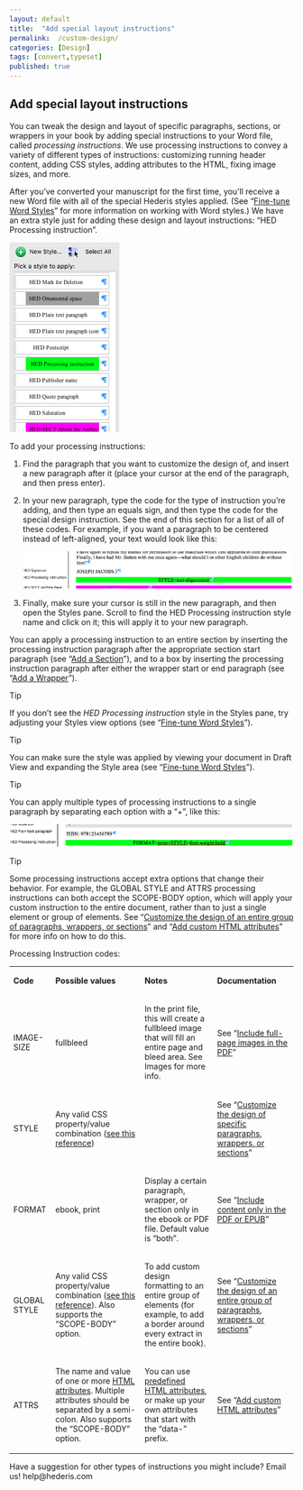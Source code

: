 ```yaml
---
layout: default
title:  "Add special layout instructions"
permalink:  /custom-design/
categories: [Design]
tags: [convert,typeset]
published: true
---
```


<section data-type="chapter" class="hsecchapter" data-hederis-type="hsecchapter" id="custom-design" data-pi-attrs="id: custom-design; data-tags: convert,typeset;" role="doc-chapter" data-tags="convert,typeset" data-author-name=" " data-book-title=" " title="Add special layout instructions"><h1 data-hederis-type="hblkchaptitle" class="hblkchaptitle" id="pkFUOuP4i">Add special layout instructions</h1><p class="hblkp" data-hederis-type="hblkp" id="pgAlZbw5p">You can tweak the design and layout of specific paragraphs, sections, or wrappers in your book by adding special instructions to your Word file, called <em class="hspanem" data-hederis-type="hspanem" id="pGYjclFwa">processing instructions</em>. We use processing instructions to convey a variety of different types of instructions: customizing running header content, adding CSS styles, adding attributes to the HTML, fixing image sizes, and more.</p><p class="hblkp" data-hederis-type="hblkp" id="pCHIiiIXo">After you&#8217;ve converted your manuscript for the first time, you&#8217;ll receive a new Word file with all of the special Hederis styles applied. (See &#8220;<a href="{% post_url 2020-08-11-13-WorkingwithMicrosoftWord %}" data-hederis-type="hspana" id="pSG9LsYVY"><span class="Hyperlink" data-hederis-type="hspnspan" id="pPCqX7evM">Fine-tune Word Styles</span></a>&#8221; for more information on working with Word styles.) We have an extra style just for adding these design and layout instructions: &#8220;HED Processing instruction&#8221;.</p><img data-hederis-type="hblkimg" class="hblkimg" id="pEprJV07x" src="/images/pi1.png" data-img-src="pi1.png"/><p class="hblkp" data-hederis-type="hblkp" id="pw3f8t71G">To add your processing instructions:</p><ol class="hwprnumlist" data-hederis-type="hwprnumlist" id="pY5NXjsSo"><li class="hblkoli" data-hederis-type="hblkoli" id="lica2Y0Hbv"><p class="hblkoli" data-hederis-type="hblklip" id="pVZXAOCcm">Find the paragraph that you want to customize the design of, and insert a new paragraph after it (place your cursor at the end of the paragraph, and then press enter).</p></li><li class="hblkoli" data-hederis-type="hblkoli" id="livFoYJqOX"><p class="hblkoli" data-hederis-type="hblklip" id="pmVRKpjaC">In your new paragraph, type the code for the type of instruction you&#8217;re adding, and then type an equals sign, and then type the code for the special design instruction. See the end of this section for a list of all of these codes. For example, if you want a paragraph to be centered instead of left-aligned, your text would look like this:</p><img data-hederis-type="hblkimg" class="hblkimg" id="pcO6wEP0d" src="/images/pi2.png" data-img-src="pi2.png"/></li><li class="hblkoli" data-hederis-type="hblkoli" id="liEp2D8Mld"><p class="hblkoli" data-hederis-type="hblklip" id="pOyPlFFc4">Finally, make sure your cursor is still in the new paragraph, and then open the Styles pane. Scroll to find the HED Processing instruction style name and click on it; this will apply it to your new paragraph.</p></li></ol><p class="hblkp" data-hederis-type="hblkp" id="pc2m6uVvg">You can apply a processing instruction to an entire section by inserting the processing instruction paragraph after the appropriate section start paragraph (see &#8220;<a href="{% post_url 2020-08-11-16-AddaSection %}" data-hederis-type="hspana" id="p8tC5El4g"><span class="Hyperlink" data-hederis-type="hspnspan" id="ps63ecpLq">Add a Section</span></a>&#8221;), and to a box by inserting the processing instruction paragraph after either the wrapper start or end paragraph (see &#8220;<a href="{% post_url 2020-08-11-15-AddaWrapper %}" data-hederis-type="hspana" id="peL91SaF2"><span class="Hyperlink" data-hederis-type="hspnspan" id="pN420X46P">Add a Wrapper</span></a>&#8221;).</p><aside class="hwprbox box" data-hederis-type="hwprbox" id="pU9MQAcF0" data-type="sidebar"><p class="hblktype" data-hederis-type="hblktype" id="pL7NW4hD4">Tip</p><p class="hblkp" data-hederis-type="hblkp" id="pyBA2cM4z">If you don&#8217;t see the <em class="hspanem" data-hederis-type="hspanem" id="pp9aLk8yq">HED Processing instruction</em> style in the Styles pane, try adjusting your Styles view options (see &#8220;<a href="{% post_url 2020-08-11-13-WorkingwithMicrosoftWord %}" data-hederis-type="hspana" id="pAoClawYX"><span class="Hyperlink" data-hederis-type="hspnspan" id="pT0jDMioN">Fine-tune Word Styles</span></a>&#8221;).</p></aside><aside class="hwprbox box" data-hederis-type="hwprbox" id="pbZCCJesg" data-type="sidebar"><p class="hblktype" data-hederis-type="hblktype" id="pzAIQZCJ2">Tip</p><p class="hblkp" data-hederis-type="hblkp" id="pCPmrInH7">You can make sure the style was applied by viewing your document in Draft View and expanding the Style area (see &#8220;<a href="{% post_url 2020-08-11-13-WorkingwithMicrosoftWord %}" data-hederis-type="hspana" id="pv8GXGtl6"><span class="Hyperlink" data-hederis-type="hspnspan" id="p2pjeBtZv">Fine-tune Word Styles</span></a>&#8221;).</p></aside><aside class="hwprbox box" data-hederis-type="hwprbox" id="pivgqY1G7" data-type="sidebar"><p class="hblktype" data-hederis-type="hblktype" id="pIuuVBJhi">Tip</p><p class="hblkp" data-hederis-type="hblkp" id="pT8QtJeNH">You can apply multiple types of processing instructions to a single paragraph by separating each option with a &#8220;+&#8221;, like this:</p><img data-hederis-type="hblkimg" class="hblkimg" id="psvzkRQB5" src="/images/pi3.png" data-img-src="pi3.png"/></aside><aside class="hwprbox box" data-hederis-type="hwprbox" id="pFGlszDYZ" data-type="sidebar"><p class="hblktype" data-hederis-type="hblktype" id="pZlsWf1xR">Tip</p><p class="hblkp" data-hederis-type="hblkp" id="pVcZlK6o7">Some processing instructions accept extra options that change their behavior. For example, the GLOBAL STYLE and ATTRS processing instructions can both accept the SCOPE-BODY option, which will apply your custom instruction to the entire document, rather than to just a single element or group of elements. See &#8220;<a href="{% post_url 2020-08-11-39-Customizethedesignofanentiregroupofparagraphswrappersorsections %}" data-hederis-type="hspana" id="p1eexA6UO"><span class="Hyperlink" data-hederis-type="hspnspan" id="p2f9ylE7Q">Customize the design of an entire group of paragraphs, wrappers, or sections</span></a>&#8221; and &#8220;<a href="{% post_url 2020-08-11-68-AddcustomHTMLattributes %}" data-hederis-type="hspana" id="ptyQwQ8Bl"><span class="Hyperlink" data-hederis-type="hspnspan" id="pY3shh7UJ">Add custom HTML attributes</span></a>&#8221; for more info on how to do this.</p></aside><p class="hblkp" data-hederis-type="hblkp" id="pjAB4UvKp">Processing Instruction codes:</p><table id="pQdFmMLG3" data-hederis-type="hwprtable" class="hwprtable"><tr data-hederis-type="hwprtr" class="hwprtr" id="pYeL3uoxE"><td data-hederis-type="hwprtd" class="hwprtd" id="piMrJaLUN"><p class="hblkp" data-hederis-type="hblkp" id="peaFaE9Xc"><strong class="hspanstrong" data-hederis-type="hspanstrong" id="pX1RF6BJl">Code</strong></p></td><td data-hederis-type="hwprtd" class="hwprtd" id="pRGK2i7xF"><p class="hblkp" data-hederis-type="hblkp" id="pfdkZpH0o"><strong class="hspanstrong" data-hederis-type="hspanstrong" id="pRxWlRj8R">Possible values</strong></p></td><td data-hederis-type="hwprtd" class="hwprtd" id="pvI6uLs9t"><p class="hblkp" data-hederis-type="hblkp" id="prK5ZjmMM"><strong class="hspanstrong" data-hederis-type="hspanstrong" id="pdUOiJs96">Notes</strong></p></td><td data-hederis-type="hwprtd" class="hwprtd" id="p5yG3QEgR"><p class="hblkp" data-hederis-type="hblkp" id="pA7z5qvWz"><strong class="hspanstrong" data-hederis-type="hspanstrong" id="pteqvADFA">Documentation</strong></p></td></tr><tr data-hederis-type="hwprtr" class="hwprtr" id="pswcW8tWW"><td data-hederis-type="hwprtd" class="hwprtd" id="p6s8bkyJx"><p class="hblkp" data-hederis-type="hblkp" id="pxXfyl3BM">IMAGE-SIZE</p></td><td data-hederis-type="hwprtd" class="hwprtd" id="pefrfEEWu"><p class="hblkp" data-hederis-type="hblkp" id="pat46950d">fullbleed</p></td><td data-hederis-type="hwprtd" class="hwprtd" id="pRuvPIHJB"><p class="hblkp" data-hederis-type="hblkp" id="pfl32fZgL">In the print file, this will create a fullbleed image that will fill an entire page and bleed area. See Images for more info.</p></td><td data-hederis-type="hwprtd" class="hwprtd" id="pSO8rWSOP"><p class="hblkp" data-hederis-type="hblkp" id="poBjUEUSx">See &#8220;<a href="{% post_url 2020-08-11-53-Includefull-pageimagesinthePDF %}" data-hederis-type="hspana" id="pxsyAVq42"><span class="Hyperlink" data-hederis-type="hspnspan" id="pdAogJAt3">Include full-page images in the PDF</span></a>&#8221;</p></td></tr><tr data-hederis-type="hwprtr" class="hwprtr" id="pdUDlA9xB"><td data-hederis-type="hwprtd" class="hwprtd" id="prz0rubTH"><p class="hblkp" data-hederis-type="hblkp" id="p1vF6tVql">STYLE</p></td><td data-hederis-type="hwprtd" class="hwprtd" id="p7A0XD0cv"><p class="hblkp" data-hederis-type="hblkp" id="pDe55kdu7">Any valid CSS property/value combination (<a href="https://developer.mozilla.org/en-US/docs/Web/CSS/Reference" data-hederis-type="hspana" id="p8uRNbieW"><span class="Hyperlink" data-hederis-type="hspnspan" id="pPGUoPxJy">see this reference</span></a>)</p></td><td data-hederis-type="hwprtd" class="hwprtd" id="p0mRQF2RN"/><td data-hederis-type="hwprtd" class="hwprtd" id="pljq9jEnP"><p class="hblkp" data-hederis-type="hblkp" id="pKHh4eOom">See &#8220;<a href="{% post_url 2020-08-11-38-Customizethedesignofspecificparagraphswrappersorsections %}" data-hederis-type="hspana" id="pHnAcYhuA"><span class="Hyperlink" data-hederis-type="hspnspan" id="pc67zJRGa">Customize the design of specific paragraphs, wrappers, or sections</span></a>&#8221;</p></td></tr><tr data-hederis-type="hwprtr" class="hwprtr" id="pjiqkfBvQ"><td data-hederis-type="hwprtd" class="hwprtd" id="pXLJrftOK"><p class="hblkp" data-hederis-type="hblkp" id="pHWbbQyYJ">FORMAT</p></td><td data-hederis-type="hwprtd" class="hwprtd" id="pPE6AwaD7"><p class="hblkp" data-hederis-type="hblkp" id="pRiHo6Ayj">ebook, print</p></td><td data-hederis-type="hwprtd" class="hwprtd" id="pSvGmgiem"><p class="hblkp" data-hederis-type="hblkp" id="p6u9LMA7I">Display a certain paragraph, wrapper, or section only in the ebook or PDF file. Default value is &#8220;both&#8221;.</p></td><td data-hederis-type="hwprtd" class="hwprtd" id="pcMwDVksB"><p class="hblkp" data-hederis-type="hblkp" id="pvAogiyY5">See &#8220;<a href="{% post_url 2020-08-11-20-IncludecontentonlyinthePDForEPUB %}" data-hederis-type="hspana" id="pv9L63AfT"><span class="Hyperlink" data-hederis-type="hspnspan" id="prZokpvcJ">Include content only in the PDF or EPUB</span></a>&#8221;</p></td></tr><tr data-hederis-type="hwprtr" class="hwprtr" id="pD7cZ65m4"><td data-hederis-type="hwprtd" class="hwprtd" id="pX9VjL5IV"><p class="hblkp" data-hederis-type="hblkp" id="pBN5v9So0">GLOBAL STYLE</p></td><td data-hederis-type="hwprtd" class="hwprtd" id="p4BMkO1vS"><p class="hblkp" data-hederis-type="hblkp" id="p1qFVI0uR">Any valid CSS property/value combination (<a href="https://developer.mozilla.org/en-US/docs/Web/CSS/Reference" data-hederis-type="hspana" id="pUKA4t5Jj"><span class="Hyperlink" data-hederis-type="hspnspan" id="pPHKRwYxV">see this reference</span></a>). Also supports the &#8220;SCOPE-BODY&#8221; option.</p></td><td data-hederis-type="hwprtd" class="hwprtd" id="pXzlqa9Ei"><p class="hblkp" data-hederis-type="hblkp" id="pfsNdG6Gh">To add custom design formatting to an entire group of elements (for example, to add a border around every extract in the entire book).</p></td><td data-hederis-type="hwprtd" class="hwprtd" id="p5HgTGTu9"><p class="hblkp" data-hederis-type="hblkp" id="pjR9bn7XZ">See &#8220;<a href="{% post_url 2020-08-11-39-Customizethedesignofanentiregroupofparagraphswrappersorsections %}" data-hederis-type="hspana" id="pz564iqaM"><span class="Hyperlink" data-hederis-type="hspnspan" id="pNr2E2xoA">Customize the design of an entire group of paragraphs, wrappers, or sections</span></a>&#8221;</p></td></tr><tr data-hederis-type="hwprtr" class="hwprtr" id="py8eXBOuw"><td data-hederis-type="hwprtd" class="hwprtd" id="pMboZkfGD"><p class="hblkp" data-hederis-type="hblkp" id="p3Q0NWDX4">ATTRS</p></td><td data-hederis-type="hwprtd" class="hwprtd" id="pHBEg8x0D"><p class="hblkp" data-hederis-type="hblkp" id="pvZzY9KWe">The name and value of one or more <a href="https://developer.mozilla.org/en-US/docs/Web/HTML/Attributes" data-hederis-type="hspana" id="pe4XcQZBx"><span class="Hyperlink" data-hederis-type="hspnspan" id="pVFLUM5II">HTML attributes</span></a>. Multiple attributes should be separated by a semi-colon. Also supports the &#8220;SCOPE-BODY&#8221; option.</p></td><td data-hederis-type="hwprtd" class="hwprtd" id="ppQIM4KJr"><p class="hblkp" data-hederis-type="hblkp" id="pwB2EQu0f">You can use <a href="https://developer.mozilla.org/en-US/docs/Web/HTML/Attributes" data-hederis-type="hspana" id="pZ6eaetnI"><span class="Hyperlink" data-hederis-type="hspnspan" id="pqAy3URTV">predefined HTML attributes</span></a>, or make up your own attributes that start with the &#8220;data-&#8221; prefix.</p></td><td data-hederis-type="hwprtd" class="hwprtd" id="pLw8xCBP6"><p class="hblkp" data-hederis-type="hblkp" id="pv9KLifBu">See &#8220;<a href="{% post_url 2020-08-11-68-AddcustomHTMLattributes %}" data-hederis-type="hspana" id="p9spcq23K"><span class="Hyperlink" data-hederis-type="hspnspan" id="pZktosK0T">Add custom HTML attributes</span></a>&#8221;</p></td></tr></table><p class="hblkp" data-hederis-type="hblkp" id="pgV7o9u5r">Have a suggestion for other types of instructions you might include? Email us! help@hederis.com</p></section>